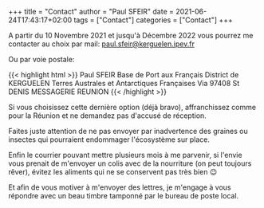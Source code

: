 +++
title = "Contact"
author = "Paul SFEIR"
date = 2021-06-24T17:43:17+02:00
tags = ["Contact"]
categories = ["Contact"]
+++


A partir du 10 Novembre 2021 et jusqu'à Décembre 2022 vous pourrez me contacter au choix par mail:
<a href="mailto:paul.sfeir@kerguelen.ipev.fr">paul.sfeir@kerguelen.ipev.fr</a> 

Ou par voie postale:

{{< highlight html >}}
Paul SFEIR
Base de Port aux Français
District de KERGUELEN
Terres Australes et Antarctiques Françaises
Via 97408 St DENIS MESSAGERIE
REUNION
{{< /highlight >}}


Si vous choisissez cette dernière option (déjà bravo), affranchissez comme pour la Réunion et ne demandez pas d'accusé de réception.

Faites juste attention de ne pas envoyer par inadvertence des graines ou insectes qui pourraient endommager l'écosystème sur place.

Enfin le courrier pouvant mettre plusieurs mois à me parvenir, si l'envie vous prenait de m'envoyer un colis avec de la nourriture (on peut toujours rêver), évitez les aliments qui ne se conservent pas très bien :wink:


Et afin de vous motiver à m'envoyer des lettres, je m'engage à vous répondre avec un beau timbre tamponné par le bureau de poste local.
